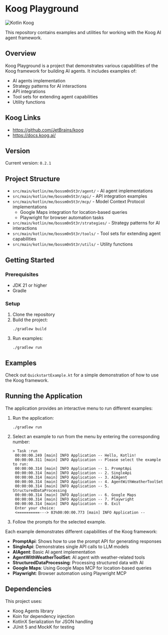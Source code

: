 # Koog Playground

![Kotlin Koog](https://img.shields.io/badge/Kotlin%20Koog%20v0.2.1-7F52FF?style=for-the-badge&logo=Kotlin&logoColor=white)

This repository contains examples and utilities for working with the Koog AI agent framework.

## Overview

Koog Playground is a project that demonstrates various capabilities of the Koog framework for building AI agents. It includes examples of:

- AI agents implementation
- Strategy patterns for AI interactions
- API integrations
- Tool sets for extending agent capabilities
- Utility functions

## Koog Links

- https://github.com/JetBrains/koog
- https://docs.koog.ai/

## Version

Current version: `0.2.1`

## Project Structure

- `src/main/kotlin/me/bossm0n5t3r/agent/` - AI agent implementations
- `src/main/kotlin/me/bossm0n5t3r/api/` - API integration examples
- `src/main/kotlin/me/bossm0n5t3r/mcp/` - Model Context Protocol implementations
  - Google Maps integration for location-based queries
  - Playwright for browser automation tasks
- `src/main/kotlin/me/bossm0n5t3r/strategies/` - Strategy patterns for AI interactions
- `src/main/kotlin/me/bossm0n5t3r/tools/` - Tool sets for extending agent capabilities
- `src/main/kotlin/me/bossm0n5t3r/utils/` - Utility functions

## Getting Started

### Prerequisites

- JDK 21 or higher
- Gradle

### Setup

1. Clone the repository
2. Build the project:
   ```
   ./gradlew build
   ```
3. Run examples:
   ```
   ./gradlew run
   ```

## Examples

Check out `QuickstartExample.kt` for a simple demonstration of how to use the Koog framework.

## Running the Application

The application provides an interactive menu to run different examples:

1. Run the application:
   ```
   ./gradlew run
   ```

2. Select an example to run from the menu by entering the corresponding number:
   ```
   > Task :run
    00:00:00.249 [main] INFO Application -- Hello, Kotlin!
    00:00:00.311 [main] INFO Application -- Please select the example to run:
    00:00:00.314 [main] INFO Application -- 1. PromptApi
    00:00:00.314 [main] INFO Application -- 2. SingleApi
    00:00:00.314 [main] INFO Application -- 3. AIAgent
    00:00:00.314 [main] INFO Application -- 4. AgentWithWeatherToolSet
    00:00:00.314 [main] INFO Application -- 5. StructuredDataProcessing
    00:00:00.314 [main] INFO Application -- 6. Google Maps
    00:00:00.314 [main] INFO Application -- 7. Playwright
    00:00:00.314 [main] INFO Application -- 0. Exit
    Enter your choice:
    <==========---> 83%00:00:00.773 [main] INFO Application --
   ```

3. Follow the prompts for the selected example.

Each example demonstrates different capabilities of the Koog framework:
- **PromptApi**: Shows how to use the prompt API for generating responses
- **SingleApi**: Demonstrates single API calls to LLM models
- **AIAgent**: Basic AI agent implementation
- **AgentWithWeatherToolSet**: AI agent with weather-related tools
- **StructuredDataProcessing**: Processing structured data with AI
- **Google Maps**: Using Google Maps MCP for location-based queries
- **Playwright**: Browser automation using Playwright MCP

## Dependencies

This project uses:
- Koog Agents library
- Koin for dependency injection
- KotlinX Serialization for JSON handling
- JUnit 5 and MockK for testing
